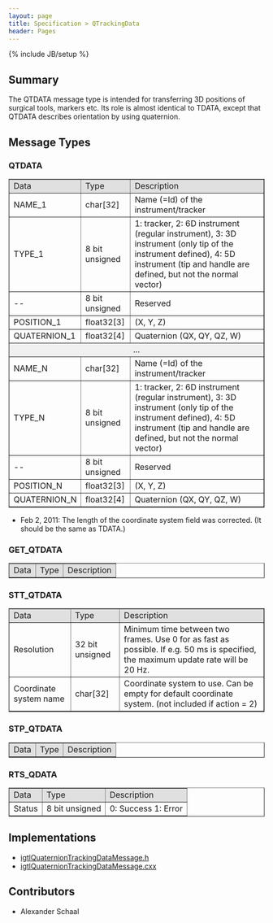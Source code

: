 ```yaml
---
layout: page
title: Specification > QTrackingData
header: Pages
---
```

{% include JB/setup %}

## Summary

The QTDATA message type is intended for transferring 3D positions of surgical tools, markers etc. Its role is almost identical to TDATA, except that QTDATA describes orientation by using quaternion.

## Message Types

### QTDATA

<table border="1" cellpadding="5" cellspacing="0" align="center">

<tbody><tr>
<td style="background:#e0e0e0;"> Data
</td><td style="background:#e0e0e0;"> Type
</td><td style="background:#e0e0e0;"> Description
</td></tr>
<tr>
<td align="left"> NAME_1
</td><td align="left"> char[32]
</td><td align="left"> Name (=Id) of the instrument/tracker
</td></tr>
<tr>
<td align="left"> TYPE_1
</td><td align="left"> 8 bit unsigned
</td><td align="left"> 1: tracker, 2: 6D instrument (regular instrument), 3: 3D instrument (only tip of the instrument defined), 4: 5D instrument (tip and handle are defined, but not the normal vector)
</td></tr>
<tr>
<td align="left"> --
</td><td align="left"> 8 bit unsigned
</td><td align="left"> Reserved
</td></tr>
<tr>
<td align="left"> POSITION_1
</td><td align="left"> float32[3]
</td><td align="left"> (X, Y, Z)
</td></tr>
<tr>
<td align="left"> QUATERNION_1
</td><td align="left"> float32[4]
</td><td align="left"> Quaternion (QX, QY, QZ, W)
</td></tr>
<tr>
<td colspan="3" align="center" style="background:#f0f0f0;"> ...
</td></tr>
<tr>
<td align="left"> NAME_N
</td><td align="left"> char[32]
</td><td align="left"> Name (=Id) of the instrument/tracker
</td></tr>
<tr>
<td align="left"> TYPE_N
</td><td align="left"> 8 bit unsigned
</td><td align="left"> 1: tracker, 2: 6D instrument (regular instrument), 3: 3D instrument (only tip of the instrument defined), 4: 5D instrument (tip and handle are defined, but not the normal vector)
</td></tr>
<tr>
<td align="left"> --
</td><td align="left"> 8 bit unsigned
</td><td align="left"> Reserved
</td></tr>
<tr>
<td align="left"> POSITION_N
</td><td align="left"> float32[3]
</td><td align="left"> (X, Y, Z)
</td></tr>
<tr>
<td align="left"> QUATERNION_N
</td><td align="left"> float32[4]
</td><td align="left"> Quaternion (QX, QY, QZ, W)
</td></tr>
</tbody></table>

* Feb 2, 2011: The length of the coordinate system field was corrected. (It should be the same as TDATA.)

### GET_QTDATA

<table border="1" cellpadding="5" cellspacing="0" align="center">

<tbody><tr>
<td style="background:#e0e0e0;"> Data
</td><td style="background:#e0e0e0;"> Type
</td><td style="background:#e0e0e0;"> Description
</td></tr>
</tbody></table>

### STT_QTDATA

<table border="1" cellpadding="5" cellspacing="0" align="center">

<tbody><tr>
<td style="background:#e0e0e0;"> Data
</td><td style="background:#e0e0e0;"> Type
</td><td style="background:#e0e0e0;"> Description
</td></tr>
<tr>
<td align="left"> Resolution
</td><td align="left"> 32 bit unsigned
</td><td align="left"> Minimum time between two frames. Use 0 for as fast as possible. If e.g. 50 ms is specified, the maximum update rate will be 20 Hz.
</td></tr>
<tr>
<td align="left"> Coordinate system name
</td><td align="left"> char[32]
</td><td align="left"> Coordinate system to use. Can be empty for default coordinate system. (not included if action = 2)
</td></tr>
</tbody></table>


### STP_QTDATA

<table border="1" cellpadding="5" cellspacing="0" align="center">

<tbody><tr>
<td style="background:#e0e0e0;"> Data
</td><td style="background:#e0e0e0;"> Type
</td><td style="background:#e0e0e0;"> Description
</td></tr>
</tbody></table>



### RTS_QDATA

<table border="1" cellpadding="5" cellspacing="0" align="center">

<tbody><tr>
<td style="background:#e0e0e0;"> Data
</td><td style="background:#e0e0e0;"> Type
</td><td style="background:#e0e0e0;"> Description
</td></tr>
<tr>
<td align="left"> Status
</td><td align="left"> 8 bit unsigned
</td><td align="left"> 0: Success 1: Error
</td></tr>
</tbody></table>

## Implementations

* [igtlQuaternionTrackingDataMessage.h](/Source/igtlQuaternionTrackingDataMessage.h)
* [igtlQuaternionTrackingDataMessage.cxx](/Source/igtlQuaternionTrackingDataMessage.cxx)

## Contributors

* Alexander Schaal








